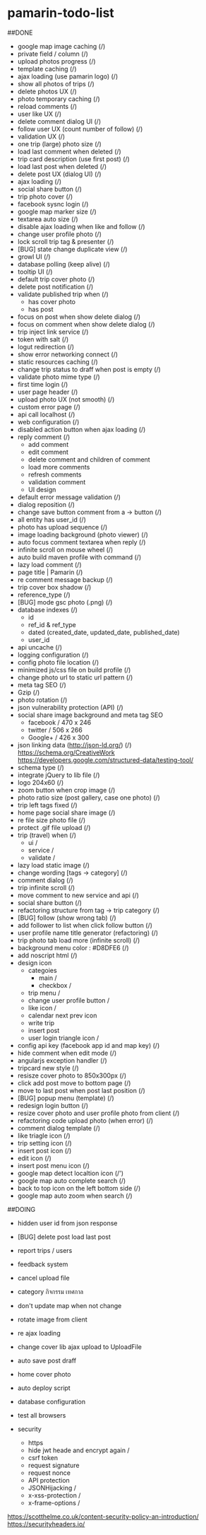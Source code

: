 # pamarin-todo-list

##DONE
- google map image caching                                                  (/)
- private field / column                                                           (/)
- upload photos progress                                                         (/)
- template caching                                                                    (/)
- ajax loading (use pamarin logo)                                        (/)
- show all photos of trips                                                       (/)
- delete photos UX                                            (/)
- photo temporary caching                                                     (/)
- reload comments                                           (/)
- user like UX                                                                                                     (/)
- delete comment dialog UI                                 (/)
- follow user UX (count number of follow)              (/)   
- validation UX                                               (/)
- one trip (large) photo size                                (/) 
- load last comment when deleted                       (/) 
- trip card description (use first post)                  (/)
- load last post when deleted                             (/)
- delete post UX (dialog UI)                               (/)
- ajax loading                                                (/)
- social share button                                        (/)
- trip photo cover                                           (/)
- facebook sysnc login                                      (/)                                                         
- google map marker size                                  (/)    
- textarea auto size                                         (/)
- disable ajax loading when like and follow            (/)   
- change user profile photo                               (/)
- lock scroll trip tag & presenter                        (/)
- [BUG] state change duplicate view                    (/)
- growl UI                                                    (/)
- database polling (keep alive)                            (/)
- tooltip UI                                                    (/)
- default trip cover photo                                 (/)
- delete post notification                                  (/) 
- validate published trip when                           (/)                                                                   
    - has cover photo
    - has post
- focus on post when show delete dialog               (/)   
- focus on comment when show delete dialog        (/)
- trip inject link service                                   (/)
- token with salt                                            (/) 
- logut redirection                                          (/)
- show error networking connect                       (/)
- static resources caching                                 (/) 
- change trip status to draff when post is empty   (/)
- validate photo mime type                              (/)
- first time login                                                 (/)
- user page header                                         (/)
- upload photo UX (not smooth)                        (/) 
- custom error page                                       (/)
- api call localhost                                         (/)  
- web configuration                                        (/) 
- disabled action button when ajax loading          (/)
- reply comment                                           (/)
   - add comment     
   - edit comment     
   - delete comment and children of comment   
   - load more comments  
   - refresh comments  
   - validation comment 
   - UI design 
- default error message validation                      (/)
- dialog reposition                                          (/)
- change save button comment from a -> button   (/) 
- all entity has user_id                                     (/)
- photo has upload sequence                              (/)
- image loading background (photo viewer)           (/)
- auto focus comment textarea when reply           (/)
- infinite scroll on mouse wheel                          (/)
- auto build maven profile with command            (/)
- lazy load comment                                       (/)
- page title | Pamarin                                     (/)
- re comment message backup                          (/)
- trip cover box shadow                                   (/)
- reference_type                                             (/)   
- [BUG] mode gsc photo (.png)                          (/)  
- database indexes                                          (/)
   - id
   - ref_id & ref_type
   - dated (created_date, updated_date, published_date)
   - user_id
- api uncache                                               (/)
- logging configuration                                    (/) 
- config photo file location                               (/)
- minimized js/css file on build profile                 (/) 
- change photo url to static url pattern               (/) 
- meta tag SEO                                             (/)
- Gzip                                                         (/)
- photo rotation                                            (/)
- json vulnerability protection (API)                    (/)     
- social share image background and meta tag SEO
    - facebook / 470 x 246
    - twitter / 506 x 266
    - Google+ / 426 x 300
- json linking data (http://json-ld.org/)              (/)                     https://schema.org/CreativeWork
https://developers.google.com/structured-data/testing-tool/
- schema type                                              (/)
- integrate jQuery to lib file                             (/)
- logo 204x60                                              (/) 
- zoom button when crop image                        (/)
-  photo ratio size (post gallery, case one photo)     (/)
- trip left tags fixed                                        (/) 
- home page social share image                         (/) 
- re file size photo file                                     (/)
- protect .gif file upload                                   (/)
- trip (travel) when                                        (/)
   - ui / 
   - service /
   - validate / 
- lazy load static image                                   (/)
- change wording [tags -> category]                   (/)
 - comment dialog                                         (/)
- trip infinite scroll                                        (/)
- move comment to new service and api              (/)
- social share button                                       (/) 
- refactoring structure from tag -> trip category   (/) 
- [BUG] follow (show wrong tab)                        (/) 
- add follower to list when click follow button       (/) 
- user profile name title generator (refactoring)     (/)
- trip photo tab load more (infinite scroll)            (/)
- background menu color : #D8DFE6                  (/) 
- add noscript html                                        (/)
- design icon
    - categoies
        - main / 
        - checkbox /
    - trip menu / 
    - change user profile button /
    - like icon / 
    - calendar next prev icon
    - write trip
    - insert post
    - user login triangle icon /
- config api key (facebook app id and map key)      (/)
- hide comment when edit mode                        (/)
- angularjs exception handler                            (/)
- tripcard new style                                        (/)
- resisze cover photo to 850x300px                    (/)
- click add post move to bottom page                  (/)
- move to last post when post last position           (/)
- [BUG] popup menu (template)                        (/) 
- redesign login button                                    (/)
- resize cover photo and user profile photo 
   from client                                                (/)
- refactoring code upload photo (when error)        (/)
- comment dialog template                              (/)
- like triagle icon                                           (/)  
-  trip setting icon                                         (/)
- insert post icon                                           (/) 
- edit icon                                                    (/)
- insert post menu icon                                   (/)
- google map detect localtion icon                      (/')
- google map auto complete search                     (/)  
- back to top icon on the left bottom side             (/)
- google map auto zoom when search                  (/)

##DOING
- hidden user id from json response
- [BUG] delete post load last post 
- report trips / users
- feedback system
- cancel upload file 
- category กิจกรรม เทศกาล
- don't update map when not change
- rotate image from client
- re ajax loading
- change cover lib ajax upload to UploadFile
- auto save post draff

- home cover photo
- auto deploy script
- database configuration
- test all browsers
- security 
    - https
    - hide jwt heade and encrypt again / 
    - csrf token
    - request signature
    - request nonce
    - API protection 
    - JSONHijacking / 
    - x-xss-protection /
    - x-frame-options   /

https://scotthelme.co.uk/content-security-policy-an-introduction/
https://securityheaders.io/
